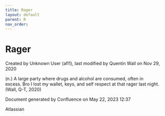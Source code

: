 ```yaml
---
title: Rager
layout: default
parent: R
nav_order:
---
```


# Rager

Created by  Unknown User (afl1), last modified by  Quentin Wall on Nov 29, 2020

(n.) A large party where drugs and alcohol are consumed, often in excess. Bro I lost my wallet, keys, and self respect at that rager last night.(Wall, Q-T, 2020)

Document generated by Confluence on May 22, 2023 12:37

Atlassian
